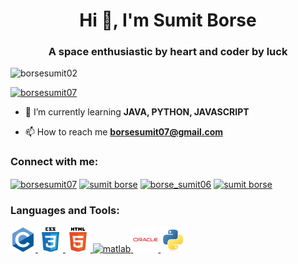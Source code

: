 <h1 align="center">Hi 👋, I'm Sumit Borse</h1>
<h3 align="center">A space enthusiastic by heart and coder by luck</h3>

<p align="left"> <img src="https://komarev.com/ghpvc/?username=borsesumit02&label=Profile%20views&color=0e75b6&style=flat" alt="borsesumit02" /> </p>

<p align="left"> <a href="https://twitter.com/borsesumit07" target="blank"><img src="https://img.shields.io/twitter/follow/borsesumit07?logo=twitter&style=for-the-badge" alt="borsesumit07" /></a> </p>

- 🌱 I’m currently learning **JAVA, PYTHON, JAVASCRIPT**

- 📫 How to reach me **borsesumit07@gmail.com**

<h3 align="left">Connect with me:</h3>
<p align="left">
<a href="https://twitter.com/borsesumit07" target="blank"><img align="center" src="https://raw.githubusercontent.com/rahuldkjain/github-profile-readme-generator/master/src/images/icons/Social/twitter.svg" alt="borsesumit07" height="30" width="40" /></a>
<a href="[https://linkedin.com/in/sumit borse](https://www.linkedin.com/in/sumit-borse)" target="blank"><img align="center" src="https://raw.githubusercontent.com/rahuldkjain/github-profile-readme-generator/master/src/images/icons/Social/linked-in-alt.svg" alt="sumit borse" height="30" width="40" /></a>
<a href="https://instagram.com/borse_sumit06" target="blank"><img align="center" src="https://raw.githubusercontent.com/rahuldkjain/github-profile-readme-generator/master/src/images/icons/Social/instagram.svg" alt="borse_sumit06" height="30" width="40" /></a>
<a href="https://www.youtube.com/c/sumit borse" target="blank"><img align="center" src="https://raw.githubusercontent.com/rahuldkjain/github-profile-readme-generator/master/src/images/icons/Social/youtube.svg" alt="sumit borse" height="30" width="40" /></a>
</p>

<h3 align="left">Languages and Tools:</h3>
<p align="left"> <a href="https://www.cprogramming.com/" target="_blank" rel="noreferrer"> <img src="https://raw.githubusercontent.com/devicons/devicon/master/icons/c/c-original.svg" alt="c" width="40" height="40"/> </a> <a href="https://www.w3schools.com/css/" target="_blank" rel="noreferrer"> <img src="https://raw.githubusercontent.com/devicons/devicon/master/icons/css3/css3-original-wordmark.svg" alt="css3" width="40" height="40"/> </a> <a href="https://www.w3.org/html/" target="_blank" rel="noreferrer"> <img src="https://raw.githubusercontent.com/devicons/devicon/master/icons/html5/html5-original-wordmark.svg" alt="html5" width="40" height="40"/> </a> <a href="https://www.mathworks.com/" target="_blank" rel="noreferrer"> <img src="https://upload.wikimedia.org/wikipedia/commons/2/21/Matlab_Logo.png" alt="matlab" width="40" height="40"/> </a> <a href="https://www.oracle.com/" target="_blank" rel="noreferrer"> <img src="https://raw.githubusercontent.com/devicons/devicon/master/icons/oracle/oracle-original.svg" alt="oracle" width="40" height="40"/> </a> <a href="https://www.python.org" target="_blank" rel="noreferrer"> <img src="https://raw.githubusercontent.com/devicons/devicon/master/icons/python/python-original.svg" alt="python" width="40" height="40"/> </a> </p>

